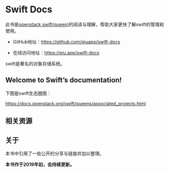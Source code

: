 # Swift Docs

此书是[openstack swift(queen)](https://docs.openstack.org/swift/queens/index.html)的阅读与理解，帮助大家更快了解swift的管理和使用。

- GitHub地址：https://github.com/eiuapp/swift-docs

- 在线访问地址：https://eiu.app/swift-docs

swift是著名的对象存储系统。

Welcome to Swift’s documentation!
---------------------------------

下图是swift生态圈图：

https://docs.openstack.org/swift/queens/associated_projects.html

<!-- ![swift生态](images/container-ecosystem.png) -->

## 相关资源


## 关于

本书中引用了一些公开的分享与链接并加以整理。

**本书作于2019年初，会持续更新。**


